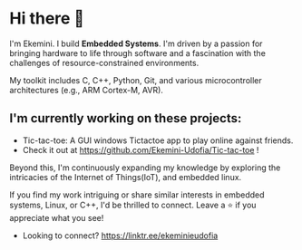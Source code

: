 # **Hi there** 👋


I'm Ekemini.
I build __Embedded Systems__. I'm driven by a passion for bringing hardware to life through software and a fascination with the challenges of resource-constrained environments.

My toolkit includes C, C++, Python, Git, and various microcontroller architectures (e.g., ARM Cortex-M, AVR). 

## I'm currently working on these projects:
- Tic-tac-toe: A GUI windows Tictactoe app to play online against friends.
- Check it out at https://github.com/Ekemini-Udofia/Tic-tac-toe !

Beyond this, I'm continuously expanding my knowledge by exploring the intricacies of the Internet of Things(IoT), and embedded linux.

If you find my work intriguing or share similar interests in embedded systems, Linux, or C++, I'd be thrilled to connect. Leave a ⭐ if you appreciate what you see!

- Looking to connect?
  https://linktr.ee/ekeminieudofia 
